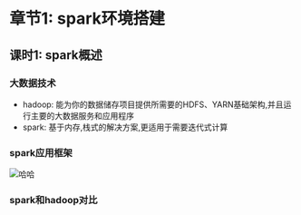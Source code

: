 # 章节1: spark环境搭建  
  
## 课时1: spark概述  
  
### 大数据技术  
- hadoop: 能为你的数据储存项目提供所需要的HDFS、YARN基础架构,并且运行主要的大数据服务和应用程序  
- spark: 基于内存,栈式的解决方案,更适用于需要迭代式计算  
  
### spark应用框架  
![哈哈](http://a3.qpic.cn/psb?/V13TxjFt0sc2rb/8WYMt4WSXs1s4aRIKBcvp0n1eou9Ef*7u73v0Fu6hCE!/b/dPIAAAAAAAAA&bo=BAI1AQAAAAADBxA!&rf=viewer_4)
  
### spark和hadoop对比  
  
